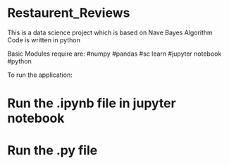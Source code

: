 # Restaurent_Reviews
This is a data science project which is based on Nave Bayes Algorithm
Code is written in python

Basic Modules require are:
#numpy
#pandas
#sc learn
#jupyter notebook
#python

To run the application:
# Run the .ipynb file in jupyter notebook
# Run the .py file
